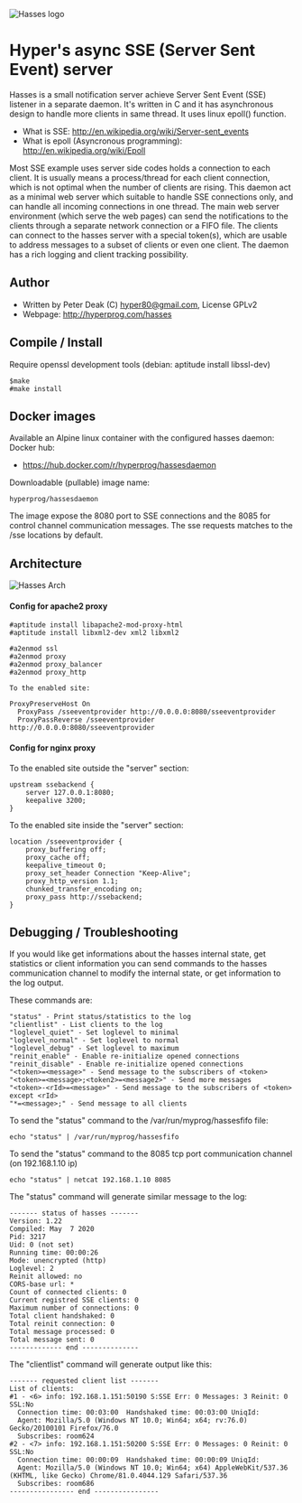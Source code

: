 ![Hasses logo](https://raw.githubusercontent.com/hyper-prog/hasses/master/images/hasseslogo.png)

Hyper's async SSE (Server Sent Event) server
============================================

Hasses is a small notification server achieve Server Sent Event (SSE) listener
in a separate daemon.
It's written in C and it has asynchronous design to handle more clients in same thread.
It uses linux epoll() function.

 - What is SSE: http://en.wikipedia.org/wiki/Server-sent_events
 - What is epoll (Asyncronous programming): http://en.wikipedia.org/wiki/Epoll

Most SSE example uses server side codes holds a connection to each client.
It is usually means a process/thread for each client connection,
which is not optimal when the number of clients are rising.
This daemon act as a minimal web server which suitable to handle SSE connections only,
and can handle all incoming connections in one thread.
The main web server environment (which serve the web pages) can send the notifications
to the clients through a separate network connection or a FIFO file.
The clients can connect to the hasses server with a special token(s),
which are usable to address messages to a subset of clients or even one client.
The daemon has a rich logging and client tracking possibility.

Author
------

- Written by Peter Deak (C) hyper80@gmail.com, License GPLv2
- Webpage: http://hyperprog.com/hasses

Compile / Install
-----------------
Require openssl development tools
(debian: aptitude install libssl-dev)

    $make
    #make install

Docker images
-------------
Available an Alpine linux container with the configured hasses daemon:
 Docker hub:

- https://hub.docker.com/r/hyperprog/hassesdaemon

 Downloadable (pullable) image name:
 
    hyperprog/hassesdaemon

The image expose the 8080 port to SSE connections 
and the 8085 for control channel communication messages.
The sse requests matches to the /sse locations by default.

 Architecture
 ------------
 
 ![Hasses Arch](https://raw.githubusercontent.com/hyper-prog/hasses/master/images/architecture.png)

#### Config for apache2 proxy

    #aptitude install libapache2-mod-proxy-html
    #aptitude install libxml2-dev xml2 libxml2

    #a2enmod ssl
    #a2enmod proxy
    #a2enmod proxy_balancer
    #a2enmod proxy_http

    To the enabled site:

    ProxyPreserveHost On
	  ProxyPass /sseeventprovider http://0.0.0.0:8080/sseeventprovider
	  ProxyPassReverse /sseeventprovider http://0.0.0.0:8080/sseeventprovider


#### Config for nginx proxy

To the enabled site outside the "server" section:

    upstream ssebackend {
        server 127.0.0.1:8080;
        keepalive 3200;
    }

To the enabled site inside the "server" section:

    location /sseeventprovider {
        proxy_buffering off;
        proxy_cache off;
        keepalive_timeout 0;
        proxy_set_header Connection "Keep-Alive";
        proxy_http_version 1.1;
        chunked_transfer_encoding on;
        proxy_pass http://ssebackend;
    }


 Debugging / Troubleshooting
 ---------------------------

If you would like get informations about the hasses internal state, get statistics or client information you can send commands
to the hasses communication channel to modify the internal state, or get information to the log output.

These commands are:

    "status" - Print status/statistics to the log
    "clientlist" - List clients to the log
    "loglevel_quiet" - Set loglevel to minimal
    "loglevel_normal" - Set loglevel to normal
    "loglevel_debug" - Set loglevel to maximum
    "reinit_enable" - Enable re-initialize opened connections
    "reinit_disable" - Enable re-initialize opened connections
    "<token>=<message>" - Send message to the subscribers of <token>
    "<token>=<message>;<token2>=<message2>" - Send more messages
    "<token>-<rId>=<message>" - Send message to the subscribers of <token> except <rId>
    "*=<message>;" - Send message to all clients

To send the "status" command to the /var/run/myprog/hassesfifo file:

    echo "status" | /var/run/myprog/hassesfifo

To send the "status" command to the 8085 tcp port communication channel (on 192.168.1.10 ip)

    echo "status" | netcat 192.168.1.10 8085

The "status" command will generate similar message to the log:

    ------- status of hasses -------
    Version: 1.22
    Compiled: May  7 2020
    Pid: 3217
    Uid: 0 (not set)
    Running time: 00:00:26
    Mode: unencrypted (http)
    Loglevel: 2
    Reinit allowed: no
    CORS-base url: *
    Count of connected clients: 0
    Current registred SSE clients: 0
    Maximum number of connections: 0
    Total client handshaked: 0
    Total reinit connection: 0
    Total message processed: 0
    Total message sent: 0
    ------------- end --------------

The "clientlist" command will generate output like this:

    ------- requested client list -------
    List of clients:
    #1 - <6> info: 192.168.1.151:50190 S:SSE Err: 0 Messages: 3 Reinit: 0 SSL:No
      Connection time: 00:03:00  Handshaked time: 00:03:00 UniqId:
      Agent: Mozilla/5.0 (Windows NT 10.0; Win64; x64; rv:76.0) Gecko/20100101 Firefox/76.0
      Subscribes: room624
    #2 - <7> info: 192.168.1.151:50200 S:SSE Err: 0 Messages: 0 Reinit: 0 SSL:No
      Connection time: 00:00:09  Handshaked time: 00:00:09 UniqId:
      Agent: Mozilla/5.0 (Windows NT 10.0; Win64; x64) AppleWebKit/537.36 (KHTML, like Gecko) Chrome/81.0.4044.129 Safari/537.36
      Subscribes: room686
    ---------------- end ----------------



